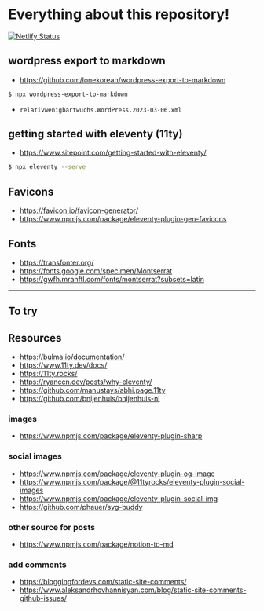 # Everything about this repository!

[![Netlify Status](https://api.netlify.com/api/v1/badges/27921fde-8534-475f-aa34-ca6423f9939d/deploy-status)](https://app.netlify.com/sites/relativwenigbartwuchs/deploys)

## wordpress export to markdown

* https://github.com/lonekorean/wordpress-export-to-markdown

```sh
$ npx wordpress-export-to-markdown
```

* `relativwenigbartwuchs.WordPress.2023-03-06.xml`

## getting started with eleventy (11ty)

* https://www.sitepoint.com/getting-started-with-eleventy/

```sh
$ npx eleventy --serve
```

## Favicons

* https://favicon.io/favicon-generator/
* https://www.npmjs.com/package/eleventy-plugin-gen-favicons

## Fonts

* https://transfonter.org/
* https://fonts.google.com/specimen/Montserrat
* https://gwfh.mranftl.com/fonts/montserrat?subsets=latin

----

## To try

## Resources

* https://bulma.io/documentation/
* https://www.11ty.dev/docs/
* https://11ty.rocks/
* https://ryanccn.dev/posts/why-eleventy/
* https://github.com/manustays/abhi.page.11ty
* https://github.com/bnijenhuis/bnijenhuis-nl

### images
* https://www.npmjs.com/package/eleventy-plugin-sharp

### social images
* https://www.npmjs.com/package/eleventy-plugin-og-image
* https://www.npmjs.com/package/@11tyrocks/eleventy-plugin-social-images
* https://www.npmjs.com/package/eleventy-plugin-social-img
* https://github.com/phauer/svg-buddy

### other source for posts
* https://www.npmjs.com/package/notion-to-md

### add comments
* https://bloggingfordevs.com/static-site-comments/
* https://www.aleksandrhovhannisyan.com/blog/static-site-comments-github-issues/
